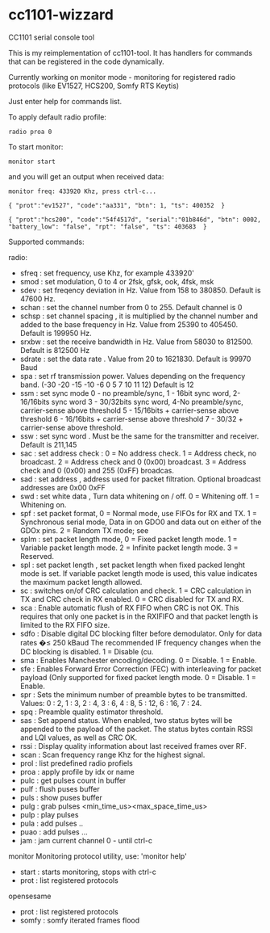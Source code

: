 # cc1101-wizzard
CC1101 serial console tool

This is my reimplementation of cc1101-tool.
It has handlers for commands that can be registered in the code dynamically.

Currently working on monitor mode - monitoring for registered radio protocols (like EV1527, HCS200, Somfy RTS Keytis)

Just enter help for commands list.

To apply default radio profile:
```
radio proa 0
```
To start monitor:
```
monitor start
```

and you will get an output when received data:
```
monitor freq: 433920 Khz, press ctrl-c...

{ "prot":"ev1527", "code":"aa331", "btn": 1, "ts": 400352  }

{ "prot":"hcs200", "code":"54f4517d", "serial":"01b846d", "btn": 0002, "battery_low": "false", "rpt": "false", "ts": 403683  }
```

Supported commands:

radio:
- sfreq : set frequency, use Khz, for example 433920'
- smod : set modulation, 0 to 4 or 2fsk, gfsk, ook, 4fsk, msk
- sdev : set freqency deviation in Hz. Value from 158 to 380850. Default is 47600 Hz.
- schan : set the channel number from 0 to 255. Default channel is 0
- schsp : set channel spacing <hz>, it is multiplied by the channel number and added to the base frequency in Hz. Value from 25390 to 405450. Default is 199950 Hz.
- srxbw : set the receive bandwidth in Hz. Value from 58030 to 812500. Default is 812500 Hz
- sdrate : set the data rate <Baud>. Value from 20 to 1621830. Default is 99970 Baud
- spa : set rf transmission power. Values depending on the frequency band.  (-30  -20  -15  -10  -6    0    5    7    10   11   12) Default is 12
- ssm : set sync mode 0 - no preamble/sync,
          1 - 16bit sync word, 2-16/16bits sync word
          3 - 30/32bits sync word, 4-No preamble/sync, carrier-sense above threshold
          5 - 15/16bits + carrier-sense above threshold
          6 - 16/16bits + carrier-sense above threshold
          7 - 30/32 + carrier-sense above threshold.
- ssw : set sync word <high> <low>. Must be the same for the transmitter and receiver. Default is 211,145
- sac : set address check <chk>: 0 = No address check. 1 = Address check, no broadcast. 2 = Address check and 0 (0x00) broadcast. 3 = Address check and 0 (0x00) and 255 (0xFF) broadcas.
- sad : set address <hex address>, address used for packet filtration. Optional broadcast addresses are 0x00 0xFF
- swd : set white data <whitening>, Turn data whitening on / off. 0 = Whitening off. 1 = Whitening on.
- spf : set packet format, 0 = Normal mode, use FIFOs for RX and TX. 1 = Synchronous serial mode, Data in on GDO0 and data out on either of the GDOx pins.        2 = Random TX mode; see
- splm : set packet length mode, 0 = Fixed packet length mode. 1 = Variable packet length mode. 2 = Infinite packet length mode. 3 = Reserved.
- spl : set packet length <len>, set packet length when fixed packed lenght mode is set. If variable packet length mode is used, this value indicates the maximum packet length allowed.
- sc : switches on/of CRC calculation and check. 1 = CRC calculation in TX and CRC check in RX enabled. 0 = CRC disabled for TX and RX.
- sca : Enable automatic flush of RX FIFO when CRC is not OK. This requires that only one packet is in the RXIFIFO and that packet length is limited to the RX FIFO size.
- sdfo :  Disable digital DC blocking filter before demodulator. Only for data rates �≤ 250 kBaud The recommended IF frequency changes when the DC blocking is disabled. 1 = Disable (cu.
- sma :  Enables Manchester encoding/decoding. 0 = Disable. 1 = Enable.
- sfe :  Enables Forward Error Correction (FEC) with interleaving for packet payload (Only supported for fixed packet length mode. 0 = Disable. 1 = Enable.
- spr :  Sets the minimum number of preamble bytes to be transmitted. Values: 0 : 2, 1 : 3, 2 : 4, 3 : 6, 4 : 8, 5 : 12, 6 : 16, 7 : 24.
- spq :  Preamble quality estimator threshold.
- sas :  Set append status. When enabled, two status bytes will be appended to the payload of the packet. The status bytes contain RSSI and LQI values, as well as CRC OK.
- rssi : Display quality information about last received frames over RF.
- scan : Scan frequency range <start> <stop> Khz for the highest signal.
- prol : list predefined radio profiels
- proa : apply profile by idx or name
- pulc : get pulses count in buffer
- pulf : flush puses buffer
- puls : show puses buffer
- pulg : grab pulses <offset><min_time_us><max_space_time_us>
- pulp : play pulses <offset><pulses>
- pula : add pulses <pulses> ..
- puao : add pulses <offset> <pulses> ...
- jam : jam current channel <time millis> 0 - until ctrl-c

monitor
Monitoring protocol utility, use: 'monitor help'
- start : starts monitoring, stops with ctrl-c
- prot : list registered protocols

opensesame
- prot : list registered protocols
- somfy : somfy iterated frames flood

